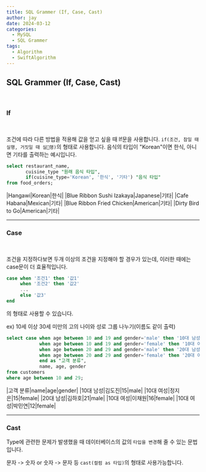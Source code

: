 ```yaml
---
title: SQL Grammer (If, Case, Cast)
author: jay
date: 2024-03-12
categories:
  - MySQL
  - SQL Grammer
tags:
  - Algorithm
  - SwiftAlgorithm
---
```

## **SQL Grammer (If, Case, Cast)**
<br />

### **If**
<br />

조건에 따라 다른 방법을 적용해 값을 얻고 싶을 때 If문을 사용합니다. `if(조건, 참일 때 실행, 거짓일 때 실행)`의 형태로 사용합니다. 음식의 타입이 "Korean"이면 한식, 아니면 기타를 출력하는 예시입니다.

```sql
select restaurant_name,  
       cuisine_type "원래 음식 타입",  
       if(cuisine_type='Korean', '한식', '기타') "음식 타입"  
from food_orders;
```

|Hangawi|Korean|한식|
|Blue Ribbon Sushi Izakaya|Japanese|기타|
|Cafe Habana|Mexican|기타|
|Blue Ribbon Fried Chicken|American|기타|
|Dirty Bird to Go|American|기타|


---

### **Case**
<br />

조건을 지정하다보면 두개 이상의 조건을 지정해야 할 경우가 있는데, 이러한 때에는 case문이 더 효율적입니다. 

```sql
case when '조건1' then '값1'
     when '조건2' then '값2' 
     ...
     else '값3'
end
```

의 형태로 사용할 수 있습니다.  

ex) 10세 이상 30세 미만의 고의 나이와 성로 그룹 나누기(이름도 같이 출력)
```sql
select case when age between 10 and 19 and gender='male' then '10대 남성'  
            when age between 10 and 19 and gender='female' then '10대 여성'  
            when age between 20 and 29 and gender='male' then '20대 남성'  
            when age between 20 and 29 and gender='female' then '20대 여성'  
            end as "고객 분류",  
            name, age, gender  
from customers  
where age between 10 and 29;
```

|고객 분류|name|age|gender|
|10대 남성|김도진|15|male|
|10대 여성|정지은|15|female|
|20대 남성|김하호|21|male|
|10대 여성|이채원|16|female|
|10대 여성|박민연|12|female|


---

### Cast

Type에 관련한 문제가 발생했을 때 데이터베이스의 값의 `타입을 변경`해 줄 수 있는 문법입니다. 

문자 -> 숫자 or 숫자 -> 문자 등
`cast(컬럼 as 타입)`의 형태로 사용가능합니다.